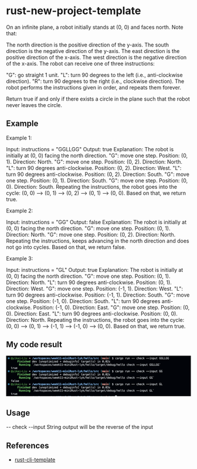 # rust-new-project-template
On an infinite plane, a robot initially stands at (0, 0) and faces north. Note that:

The north direction is the positive direction of the y-axis.
The south direction is the negative direction of the y-axis.
The east direction is the positive direction of the x-axis.
The west direction is the negative direction of the x-axis.
The robot can receive one of three instructions:

"G": go straight 1 unit.
"L": turn 90 degrees to the left (i.e., anti-clockwise direction).
"R": turn 90 degrees to the right (i.e., clockwise direction).
The robot performs the instructions given in order, and repeats them forever.

Return true if and only if there exists a circle in the plane such that the robot never leaves the circle.

## Example

Example 1:

Input: instructions = "GGLLGG"
Output: true
Explanation: The robot is initially at (0, 0) facing the north direction.
"G": move one step. Position: (0, 1). Direction: North.
"G": move one step. Position: (0, 2). Direction: North.
"L": turn 90 degrees anti-clockwise. Position: (0, 2). Direction: West.
"L": turn 90 degrees anti-clockwise. Position: (0, 2). Direction: South.
"G": move one step. Position: (0, 1). Direction: South.
"G": move one step. Position: (0, 0). Direction: South.
Repeating the instructions, the robot goes into the cycle: (0, 0) --> (0, 1) --> (0, 2) --> (0, 1) --> (0, 0).
Based on that, we return true.

Example 2:

Input: instructions = "GG"
Output: false
Explanation: The robot is initially at (0, 0) facing the north direction.
"G": move one step. Position: (0, 1). Direction: North.
"G": move one step. Position: (0, 2). Direction: North.
Repeating the instructions, keeps advancing in the north direction and does not go into cycles.
Based on that, we return false.

Example 3:

Input: instructions = "GL"
Output: true
Explanation: The robot is initially at (0, 0) facing the north direction.
"G": move one step. Position: (0, 1). Direction: North.
"L": turn 90 degrees anti-clockwise. Position: (0, 1). Direction: West.
"G": move one step. Position: (-1, 1). Direction: West.
"L": turn 90 degrees anti-clockwise. Position: (-1, 1). Direction: South.
"G": move one step. Position: (-1, 0). Direction: South.
"L": turn 90 degrees anti-clockwise. Position: (-1, 0). Direction: East.
"G": move one step. Position: (0, 0). Direction: East.
"L": turn 90 degrees anti-clockwise. Position: (0, 0). Direction: North.
Repeating the instructions, the robot goes into the cycle: (0, 0) --> (0, 1) --> (-1, 1) --> (-1, 0) --> (0, 0).
Based on that, we return true.

## My code result
![Code Result](https://github.com/nogibjj/week11-miniRust-lyk/blob/main/week11.png)




## Usage
-- check --input String
output will be the reverse of the input

## References

* [rust-cli-template](https://github.com/nogibjj/week9-lyk-mini-Rust/blob/main/week11.png)
